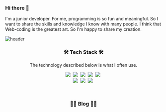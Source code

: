 ### Hi there 👋

I'm a junior developer.
For me, programming is so fun and meaningful.
So I want to share the skills and knowledge I know with many people. 
I think that Web-coding is the greatest art. So I'm happy to share my creation.

<!--
**SON7AE/SON7AE** is a ✨ _special_ ✨ repository because its `README.md` (this file) appears on your GitHub profile.

Here are some ideas to get you started:

- 🔭 I’m currently working on ...
- 🌱 I’m currently learning ...
- 👯 I’m looking to collaborate on ...
- 🤔 I’m looking for help with ...
- 💬 Ask me about ...
- 📫 How to reach me: ...
- 😄 Pronouns: ...
- ⚡ Fun fact: ...
-->

![header](https://capsule-render.vercel.app/api?type=soft&color=auto&height=150&section=header&text=SungJae.Park&fontSize=70&animation=twinkling)

<h3 align="center">🛠 Tech Stack 🛠</h3>

<p align="center"> The technology described below is what I often use. </p>

<p align="center">
  <img src="https://img.shields.io/badge/HTML-E34F26?style=flat&logo=HTML5&logoColor=white"/></a>&nbsp
  <img src="https://img.shields.io/badge/CSS-1572B6?style=flat&logo=css3&logoColor=white"/></a>&nbsp
  <img src="https://img.shields.io/badge/SASS-CC6699?style=flat&logo=Sass&logoColor=white"/></a>&nbsp
  <img src="https://img.shields.io/badge/JavaScript-ffb13b?style=flat&logo=JavaScript&logoColor=white"/></a>&nbsp
  <img src="https://img.shields.io/badge/TypeScript-3178C6?style=flat&logo=TypeScript&logoColor=white"/></a>&nbsp
  <br>
  <img src="https://img.shields.io/badge/Vue-4FC08D?style=flat&logo=Vue.js&logoColor=white"/></a>&nbsp 
  <img src="https://img.shields.io/badge/React-61DAFB?style=flat&logo=React&logoColor=white"/></a>&nbsp
  <img src="https://img.shields.io/badge/Firebase-FFCA28?style=flat&logo=Firebase&logoColor=white"/></a>&nbsp
</p>

<br>

<h3 align="center">✍🏼 Blog ✍🏼</h3>

<div align="center" style="text-align:center">
  
<!--   [![Velog's GitHub stats](https://velog-readme-stats.vercel.app/api?name=woo0_hooo&tag=기술면접대비)](https://velog.io/@woo0_hooo)
  [![Velog's GitHub stats](https://velog-readme-stats.vercel.app/api?name=woo0_hooo)](https://velog.io/@woo0_hooo) -->
  
</div>
